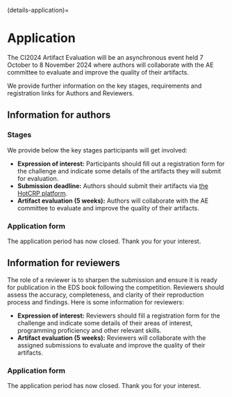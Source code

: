 (details-application)=

# Application

The CI2024 Artifact Evaluation will be an asynchronous event held 7 October to 8 November 2024 where authors will collaborate with the AE committee to evaluate and improve the quality of their artifacts.

We provide further information on the key stages, requirements and registration links for Authors and Reviewers.

## Information for authors

### Stages

We provide below the key stages participants will get involved:

* **Expression of interest:** Participants should fill out a registration form for the challenge and indicate some details of the artifacts they will submit for evaluation.
* **Submission deadline:** Authors should submit their artifacts via [the HotCRP platform](https://ci2024-artifacts.hotcrp.com/).
* **Artifact evaluation (5 weeks):** Authors will collaborate with the AE committee to evaluate and improve the quality of their artifacts.

### Application form

The application period has now closed. Thank you for your interest.

## Information for reviewers

The role of a reviewer is to sharpen the submission and ensure it is ready for publication in the EDS book following the competition. 
Reviewers should assess the accuracy, completeness, and clarity of their reproduction process and findings. 
Here is some information for reviewers:

* **Expression of interest:** Reviewers should fill a registration form for the challenge and indicate some details of their areas of interest, programming proficiency and other relevant skills.
* **Artifact evaluation (5 weeks):** Reviewers will collaborate with the assigned submissions to evaluate and improve the quality of their artifacts.

### Application form

The application period has now closed. Thank you for your interest.